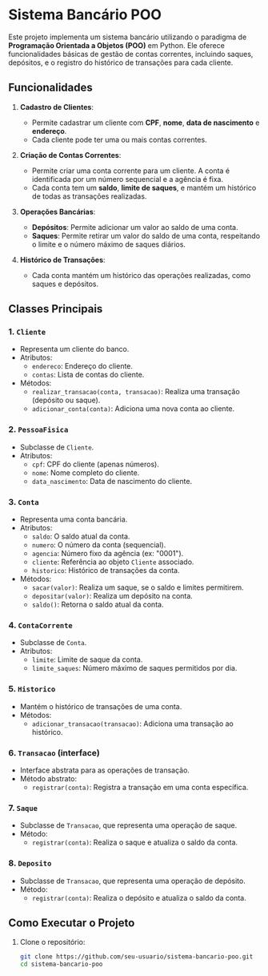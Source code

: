 # Sistema Bancário POO

Este projeto implementa um sistema bancário utilizando o paradigma de **Programação Orientada a Objetos (POO)** em Python. Ele oferece funcionalidades básicas de gestão de contas correntes, incluindo saques, depósitos, e o registro do histórico de transações para cada cliente.

## Funcionalidades

1. **Cadastro de Clientes**:
   - Permite cadastrar um cliente com **CPF**, **nome**, **data de nascimento** e **endereço**.
   - Cada cliente pode ter uma ou mais contas correntes.

2. **Criação de Contas Correntes**:
   - Permite criar uma conta corrente para um cliente. A conta é identificada por um número sequencial e a agência é fixa.
   - Cada conta tem um **saldo**, **limite de saques**, e mantém um histórico de todas as transações realizadas.

3. **Operações Bancárias**:
   - **Depósitos**: Permite adicionar um valor ao saldo de uma conta.
   - **Saques**: Permite retirar um valor do saldo de uma conta, respeitando o limite e o número máximo de saques diários.
   
4. **Histórico de Transações**:
   - Cada conta mantém um histórico das operações realizadas, como saques e depósitos.

## Classes Principais

### 1. `Cliente`
- Representa um cliente do banco.
- Atributos:
  - `endereco`: Endereço do cliente.
  - `contas`: Lista de contas do cliente.
- Métodos:
  - `realizar_transacao(conta, transacao)`: Realiza uma transação (depósito ou saque).
  - `adicionar_conta(conta)`: Adiciona uma nova conta ao cliente.

### 2. `PessoaFisica`
- Subclasse de `Cliente`.
- Atributos:
  - `cpf`: CPF do cliente (apenas números).
  - `nome`: Nome completo do cliente.
  - `data_nascimento`: Data de nascimento do cliente.

### 3. `Conta`
- Representa uma conta bancária.
- Atributos:
  - `saldo`: O saldo atual da conta.
  - `numero`: O número da conta (sequencial).
  - `agencia`: Número fixo da agência (ex: "0001").
  - `cliente`: Referência ao objeto `Cliente` associado.
  - `historico`: Histórico de transações da conta.
- Métodos:
  - `sacar(valor)`: Realiza um saque, se o saldo e limites permitirem.
  - `depositar(valor)`: Realiza um depósito na conta.
  - `saldo()`: Retorna o saldo atual da conta.

### 4. `ContaCorrente`
- Subclasse de `Conta`.
- Atributos:
  - `limite`: Limite de saque da conta.
  - `limite_saques`: Número máximo de saques permitidos por dia.

### 5. `Historico`
- Mantém o histórico de transações de uma conta.
- Métodos:
  - `adicionar_transacao(transacao)`: Adiciona uma transação ao histórico.

### 6. `Transacao` (interface)
- Interface abstrata para as operações de transação.
- Método abstrato:
  - `registrar(conta)`: Registra a transação em uma conta específica.

### 7. `Saque`
- Subclasse de `Transacao`, que representa uma operação de saque.
- Método:
  - `registrar(conta)`: Realiza o saque e atualiza o saldo da conta.

### 8. `Deposito`
- Subclasse de `Transacao`, que representa uma operação de depósito.
- Método:
  - `registrar(conta)`: Realiza o depósito e atualiza o saldo da conta.

## Como Executar o Projeto

1. Clone o repositório:
   ```bash
   git clone https://github.com/seu-usuario/sistema-bancario-poo.git
   cd sistema-bancario-poo
